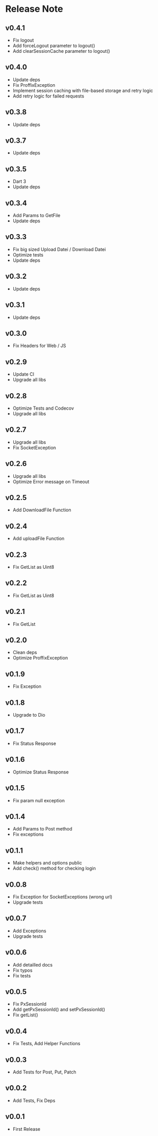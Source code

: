 # Release Note

## v0.4.1

- Fix logout
- Add forceLogout parameter to logout()
- Add clearSessionCache parameter to logout()

## v0.4.0

- Update deps
- Fix ProffixException
- Implement session caching with file-based storage and retry logic
- Add retry logic for failed requests

## v0.3.8

- Update deps

## v0.3.7

- Update deps

## v0.3.5

- Dart 3
- Update deps

## v0.3.4

- Add Params to GetFile
- Update deps

## v0.3.3

- Fix big sized Upload Datei / Download Datei
- Optimize tests
- Update deps

## v0.3.2

- Update deps

## v0.3.1

- Update deps

## v0.3.0

- Fix Headers for Web / JS

## v0.2.9

- Update CI
- Upgrade all libs

## v0.2.8

- Optimize Tests and Codecov
- Upgrade all libs

## v0.2.7

- Upgrade all libs
- Fix SocketException

## v0.2.6

- Upgrade all libs
- Optimize Error message on Timeout

## v0.2.5

- Add DownloadFile Function

## v0.2.4

- Add uploadFile Function

## v0.2.3

- Fix GetList as Uint8

## v0.2.2

- Fix GetList as Uint8

## v0.2.1

- Fix GetList

## v0.2.0

- Clean deps
- Optimize ProffixException

## v0.1.9

- Fix Exception

## v0.1.8

- Upgrade to Dio

## v0.1.7

- Fix Status Response

## v0.1.6

- Optimize Status Response

## v0.1.5

- Fix param null exception

## v0.1.4

- Add Params to Post method
- Fix exceptions

## v0.1.1

- Make helpers and options public
- Add check() method for checking login

## v0.0.8

- Fix Exception for SocketExceptions (wrong url)
- Upgrade tests

## v0.0.7

- Add Exceptions
- Upgrade tests

## v0.0.6

- Add detailled docs
- Fix typos
- Fix tests

## v0.0.5

- Fix PxSessionId
- Add getPxSessionId() and setPxSessionId()
- Fix getList()

## v0.0.4

- Fix Tests, Add Helper Functions

## v0.0.3

- Add Tests for Post, Put, Patch

## v0.0.2

- Add Tests, Fix Deps

## v0.0.1

- First Release
